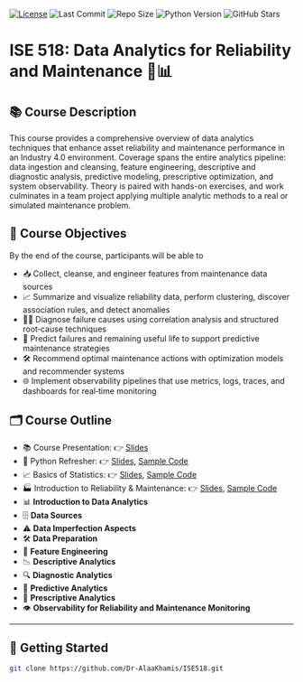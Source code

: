 [![License](https://img.shields.io/badge/License-MIT-yellow.svg)](https://github.com/Dr-AlaaKhamis/ISE518/blob/main/LICENSE)
![Last Commit](https://img.shields.io/github/last-commit/Dr-AlaaKhamis/ISE518)
![Repo Size](https://img.shields.io/github/repo-size/Dr-AlaaKhamis/ISE518)
![Python Version](https://img.shields.io/badge/python-3.8%2B-blue)
![GitHub Stars](https://img.shields.io/github/stars/Dr-AlaaKhamis/ISE518?style=social)


# ISE 518: Data Analytics for Reliability and Maintenance 🔧📊

## 📚 Course Description
This course provides a comprehensive overview of data analytics techniques that enhance asset reliability and maintenance performance in an Industry 4.0 environment. Coverage spans the entire analytics pipeline: data ingestion and cleansing, feature engineering, descriptive and diagnostic analysis, predictive modeling, prescriptive optimization, and system observability. Theory is paired with hands-on exercises, and work culminates in a team project applying multiple analytic methods to a real or simulated maintenance problem.

## 🎯 Course Objectives
By the end of the course, participants will be able to  
- 📥 Collect, cleanse, and engineer features from maintenance data sources  
- 📈 Summarize and visualize reliability data, perform clustering, discover association rules, and detect anomalies  
- 🕵️‍♂️ Diagnose failure causes using correlation analysis and structured root‑cause techniques  
- 🔮 Predict failures and remaining useful life to support predictive maintenance strategies  
- 🛠️ Recommend optimal maintenance actions with optimization models and recommender systems  
- 🌐 Implement observability pipelines that use metrics, logs, traces, and dashboards for real‑time monitoring  

## 🗂️ Course Outline
- 📚 Course Presentation: 👉 [Slides](https://github.com/Dr-AlaaKhamis/ISE518/tree/main/slides/L1-Course_Presentation.pdf)
- 🐍 Python Refresher: 👉 [Slides](https://github.com/Dr-AlaaKhamis/ISE518/tree/main/slides/L2-Python-I.pdf), [Sample Code](https://github.com/Dr-AlaaKhamis/ISE518/tree/main/1_Python_refresher)
- 📈 Basics of Statistics: 👉 [Slides](https://github.com/Dr-AlaaKhamis/ISE518/tree/main/slides/L3-Statistics.pdf), [Sample Code](https://github.com/Dr-AlaaKhamis/ISE518/tree/main/2_Statistics)
- 🏭 Introduction to Reliability & Maintenance: 👉 [Slides](https://github.com/Dr-AlaaKhamis/ISE518/tree/main/slides/L4-RM.pdf), [Sample Code](https://github.com/Dr-AlaaKhamis/ISE518/tree/main/3_R&M)
- 📊 **Introduction to Data Analytics**
- 🗄️ **Data Sources**
- ⚠️ **Data Imperfection Aspects**
- 🛠️ **Data Preparation**
- 🧬 **Feature Engineering**
- 📉 **Descriptive Analytics**
- 🔍 **Diagnostic Analytics**
- 🔮 **Predictive Analytics**
- 🚀 **Prescriptive Analytics**
- 👁️ **Observability for Reliability and Maintenance Monitoring**

---

## 🚀 Getting Started

```bash
git clone https://github.com/Dr-AlaaKhamis/ISE518.git
```